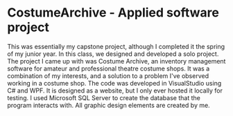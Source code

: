 # CostumeArchive - Applied software project

This was essentially my capstone project, although I completed it the spring of my junior year. In this class, we designed and developed a solo project.
The project I came up with was Costume Archive, an inventory management software for amateur and professional theatre costume shops. It was a combination of my interests, and a solution to a problem I've observed working in a costume shop.
The code was developed in VisualStudio using C# and WPF. It is designed as a website, but I only ever hosted it locally for testing. I used Microsoft SQL Server to create the database that the program interacts with. All graphic design elements are created by me.
